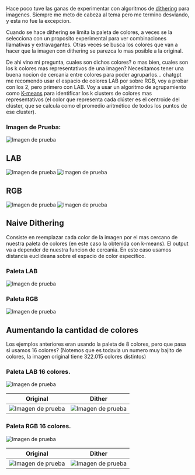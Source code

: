 
Hace poco tuve las ganas de experimentar con algoritmos de [dithering](http://alex-charlton.com/posts/Dithering_on_the_GPU/) para imagenes. Siempre me meto de cabeza al tema pero me termino desviando, y esta no fue la excepcion.

Cuando se hace dithering se limita la paleta de colores, a veces se la selecciona con un proposito experimental para ver combinaciones llamativas y extravagantes. Otras veces se busca los colores que van a hacer que la imagen con dithering se parezca lo mas posible a la original.

De ahi vino mi pregunta, cuales son dichos colores? o mas bien, cuales son los k colores mas representativos de una imagen? Necesitamos tener una buena nocion de cercania entre colores para poder agruparlos... chatgpt me recomendo usar el espacio de colores LAB por sobre RGB, voy a probar con los 2, pero primero con LAB. Voy a usar un algoritmo de agrupamiento como [K-means](https://www.youtube.com/watch?v=4b5d3muPQmA&t=182s&ab_channel=StatQuestwithJoshStarmer) para identificar los k clusters de colores mas representativos (el color que representa cada clúster es el centroide del clúster, que se calcula como el promedio aritmético de todos los puntos de ese cluster).

### Imagen de Prueba:
![Imagen de prueba](data/test.png "")  

## LAB

![Imagen de prueba](data/colors_lab.png "")
![Imagen de prueba](data/clusters_lab.png "")


## RGB

![Imagen de prueba](data/colors_rgb.png "")
![Imagen de prueba](data/clusters_rgb.png "")

## Naive Dithering

Consiste en reemplazar cada color de la imagen por el mas cercano de nuestra paleta de colores (en este caso la obtenida con k-means). El output va a depender de nuestra funcion de cercania. En este caso usamos distancia euclideana sobre el espacio de color especifico. 

### Paleta LAB
![Imagen de prueba](data/naive_dither_lab.png "")


### Paleta RGB
![Imagen de prueba](data/naive_dither_rgb.png "")

## Aumentando la cantidad de colores

Los ejemplos anteriores eran usando la paleta de 8 colores, pero que pasa si usamos 16 colores? (Notemos que es todavia un numero muy bajito de colores, la imagen original tiene 322.015 colores distintos)

### Paleta LAB 16 colores.
![Imagen de prueba](data/clusters_lab_16.png "")

| Original    | Dither |
| -------- | ------- |
| ![Imagen de prueba](data/test.png "")  | ![Imagen de prueba](data/naive_dither_lab_16.png "")    |

### Paleta RGB 16 colores.
![Imagen de prueba](data/clusters_rgb_16.png "")

| Original    | Dither |
| -------- | ------- |
| ![Imagen de prueba](data/test.png "")  | ![Imagen de prueba](data/naive_dither_rgb_16.png "")   
